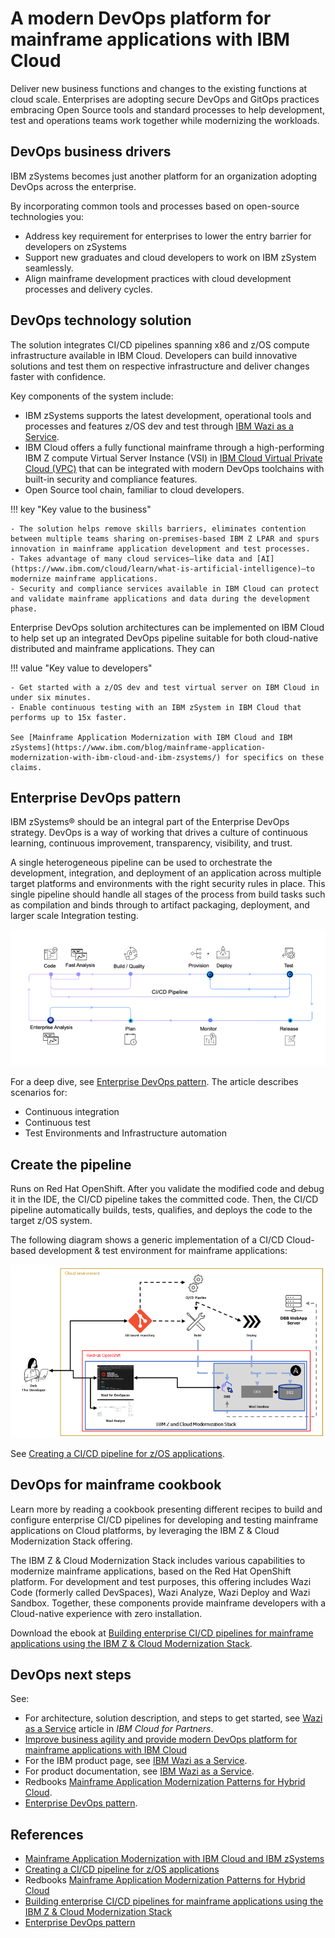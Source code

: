 # A modern DevOps platform for mainframe applications with IBM Cloud

Deliver new business functions and changes to the existing functions at cloud scale. Enterprises are adopting secure DevOps and GitOps practices embracing Open Source tools and standard processes to help development, test and operations teams work together while modernizing the workloads.

## DevOps business drivers

IBM zSystems becomes just another platform for an organization adopting DevOps across the enterprise. 

By incorporating common tools and processes based on open-source technologies you:

- Address key requirement for enterprises to lower the entry barrier for developers on zSystems
- Support new graduates and cloud developers to work on IBM zSystem seamlessly.
- Align mainframe development practices with cloud development processes and delivery cycles.

## DevOps technology solution

The solution integrates CI/CD pipelines spanning x86 and z/OS compute infrastructure available in IBM Cloud. Developers can build innovative solutions and test them on respective infrastructure and deliver changes faster with confidence.

Key components of the system include: 

- IBM zSystems supports the latest development, operational tools and processes and features z/OS dev and test through [IBM Wazi as a Service](https://www.ibm.com/cloud/wazi-as-a-service). 
- IBM Cloud offers a fully functional mainframe through a high-performing IBM Z compute Virtual Server Instance (VSI) in [IBM Cloud Virtual Private Cloud (VPC)](https://www.ibm.com/cloud/vpc) that can be integrated with modern DevOps toolchains with built-in security and compliance features. 
- Open Source tool chain, familiar to cloud developers.

!!! key "Key value to the business"

    - The solution helps remove skills barriers, eliminates contention between multiple teams sharing on-premises-based IBM Z LPAR and spurs innovation in mainframe application development and test processes.
    - Takes advantage of many cloud services—like data and [AI](https://www.ibm.com/cloud/learn/what-is-artificial-intelligence)—to modernize mainframe applications. 
    - Security and compliance services available in IBM Cloud can protect and validate mainframe applications and data during the development phase.

Enterprise DevOps solution architectures can be implemented on IBM Cloud to help set up an integrated DevOps pipeline suitable for both cloud-native distributed and mainframe applications. They can 

!!! value "Key value to developers"

    - Get started with a z/OS dev and test virtual server on IBM Cloud in under six minutes.
    - Enable continuous testing with an IBM zSystem in IBM Cloud that performs up to 15x faster.

    See [Mainframe Application Modernization with IBM Cloud and IBM zSystems](https://www.ibm.com/blog/mainframe-application-modernization-with-ibm-cloud-and-ibm-zsystems/) for specifics on these claims.

## Enterprise DevOps pattern

IBM zSystems® should be an integral part of the Enterprise DevOps strategy. DevOps is a way of working that drives a culture of continuous learning, continuous improvement, transparency, visibility, and trust. 

A single heterogeneous pipeline can be used to orchestrate the development, integration, and deployment of an application across multiple target platforms and environments with the right security rules in place. This single pipeline should handle all stages of the process from build tasks such as compilation and binds through to artifact packaging, deployment, and larger scale Integration testing. 

[![z-enterprise-devops-pattern.png](./media/z-enterprise-devops-pattern.png)](https://www.ibm.com/cloud/architecture/architectures/z-enterprise-devops-pattern)

For a deep dive, see [Enterprise DevOps pattern](https://www.ibm.com/cloud/architecture/architectures/z-enterprise-devops-pattern). The article describes scenarios for:

- Continuous integration
- Continuous test
- Test Environments and Infrastructure automation

## Create the pipeline

Runs on Red Hat OpenShift. After you validate the modified code and debug it in the IDE, the CI/CD pipeline takes the committed code. Then, the CI/CD pipeline automatically builds, tests, qualifies, and deploys the code to the target z/OS system.

The following diagram shows a generic implementation of a CI/CD Cloud-based development & test 
environment for mainframe applications:

![mainframe devops](./media/mainframe-devops.png)

See [Creating a CI/CD pipeline for z/OS applications](https://www.ibm.com/docs/en/wdfrhcw/1.4.0?topic=creating-cicd-pipeline-zos-applications).

## DevOps for mainframe cookbook

Learn more by reading a cookbook presenting different recipes to build and configure enterprise CI/CD pipelines for developing and testing mainframe applications on Cloud platforms, by leveraging the IBM Z & Cloud Modernization Stack offering. 

The IBM Z & Cloud Modernization Stack includes various capabilities to modernize mainframe applications, based on the Red Hat OpenShift platform. For development and test purposes, this offering includes Wazi Code (formerly called DevSpaces), Wazi Analyze, Wazi Deploy and Wazi Sandbox. Together, these components provide mainframe developers with a Cloud-native experience with zero installation.

Download the ebook at [Building enterprise CI/CD pipelines for mainframe applications using the IBM Z & Cloud Modernization Stack](https://www.ibm.com/support/pages/node/6960229).

## DevOps next steps

See:

- For architecture, solution description, and steps to get started, see [Wazi as a Service](./wazi.md) article in _IBM Cloud for Partners_.
- [Improve business agility and provide modern DevOps platform for mainframe applications with IBM Cloud](https://www.ibm.com/downloads/cas/Y3JDDJOD)
- For the IBM product page, see [IBM Wazi as a Service](https://www.ibm.com/cloud/wazi-as-a-service).
- For product documentation, see [IBM Wazi as a Service](https://www.ibm.com/docs/en/wazi-aas/1.0.0).
- Redbooks [Mainframe Application Modernization Patterns for Hybrid Cloud](https://www.redbooks.ibm.com/abstracts/sg248532.html).
- [Enterprise DevOps pattern](https://www.ibm.com/cloud/architecture/architectures/z-enterprise-devops-pattern).

## References

- [Mainframe Application Modernization with IBM Cloud and IBM zSystems](https://www.ibm.com/blog/mainframe-application-modernization-with-ibm-cloud-and-ibm-zsystems/)
- [Creating a CI/CD pipeline for z/OS applications](https://www.ibm.com/docs/en/wdfrhcw/1.4.0?topic=creating-cicd-pipeline-zos-applications)
- Redbooks [Mainframe Application Modernization Patterns for Hybrid Cloud](https://www.redbooks.ibm.com/abstracts/sg248532.html)
- [Building enterprise CI/CD pipelines for mainframe applications using the IBM Z & Cloud Modernization Stack](https://www.ibm.com/support/pages/node/6960229)
- [Enterprise DevOps pattern](https://www.ibm.com/cloud/architecture/architectures/z-enterprise-devops-pattern)